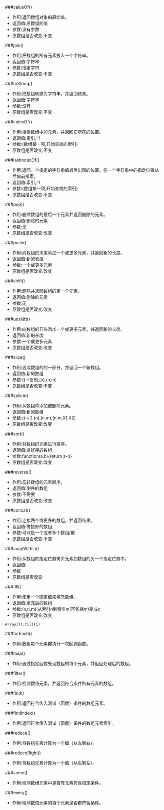 ###valueOf()	   
- 作用:返回数组对象的原始值。
- 返回值:原数组的值
- 参数:没有参数
- 原数组是否改变:不变

###join()	        
- 作用:把数组的所有元素放入一个字符串。
- 返回值:字符串
- 参数:指定字符
- 原数组是否改变:不变

###toString()	   
- 作用:把数组转换为字符串，并返回结果。
- 返回值:字符串
- 参数:没有
- 原数组是否改变:不变

###indexOf()	    
- 作用:搜索数组中的元素，并返回它所在的位置。
- 返回值:索引,-1
- 参数:(数组某一项,开始查找的索引)
- 原数组是否改变:不变

###lastIndexOf()	
- 作用:返回一个指定的字符串值最后出现的位置，在一个字符串中的指定位置从后向前搜索。
- 返回值:索引,-1
- 参数:(数组某一项,开始查找的索引)
- 原数组是否改变:不变

###pop()	        
- 作用:删除数组的最后一个元素并返回删除的元素。
- 返回值:删除的元素
- 参数:无
- 原数组是否改变:改变

###push()	        
- 作用:向数组的末尾添加一个或更多元素，并返回新的长度。
- 返回值:新的长度
- 参数:一个或更多元素
- 原数组是否改变:改变

###shift()	        
- 作用:删除并返回数组的第一个元素。
- 返回值:删除的元素
- 参数:无
- 原数组是否改变:改变

###unshift()	    
- 作用:向数组的开头添加一个或更多元素，并返回新的长度。
- 返回值:新的长度
- 参数:一个或更多元素
- 原数组是否改变:改变

###slice()	        
- 作用:选取数组的的一部分，并返回一个新数组。
- 返回值:新的数组
- 参数:()->复制,(n),(n,m)
- 原数组是否改变:不变

###splice()	    
- 作用:从数组中添加或删除元素。
- 返回值:新的数组
- 参数:()->[],(n),(n,m),(n,m,X1,X2)
- 原数组是否改变:改变

###sort()	         
- 作用:对数组的元素进行排序。
- 返回值:排好序的数组
- 参数:function(a,b){return a-b}
- 原数组是否改变:改变

###reverse()	    
- 作用:反转数组的元素顺序。
- 返回值:倒序的数组
- 参数:不需要
- 原数组是否改变:改变

###concat()	    
- 作用:连接两个或更多的数组，并返回结果。
- 返回值:拼接好的数组
- 参数:可以是一个或者多个数组/值
- 原数组是否改变:不变

###copyWithin()	
- 作用:从数组的指定位置拷贝元素到数组的另一个指定位置中。
- 返回值:
- 参数
- 原数组是否改变:

###fill()	        
- 作用:使用一个固定值来填充数组。
- 返回值:填充后的数组
- 参数:(x,n,m):从索引n到索引m(不包括m)变成x
- 原数组是否改变:改变
```
Array(7).fill(1)
```

###forEach()	    
- 作用:数组每个元素都执行一次回调函数。

###map()	        
- 作用:通过指定函数处理数组的每个元素，并返回处理后的数组。

###filter()	    
- 作用:检测数值元素，并返回符合条件所有元素的数组。


###find()	        
- 作用:返回符合传入测试（函数）条件的数组元素。

###findIndex()	    
- 作用:返回符合传入测试（函数）条件的数组元素索引。

###reduce()	    
- 作用:将数组元素计算为一个值（从左到右）。

###reduceRight()	
- 作用:将数组元素计算为一个值（从右到左）。

###some()	        
- 作用:检测数组元素中是否有元素符合指定条件。

###every()	      
- 作用:检测数值元素的每个元素是否都符合条件。
